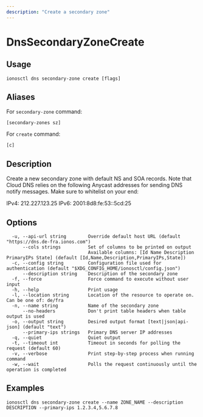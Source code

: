 ```yaml
---
description: "Create a secondary zone"
---
```


# DnsSecondaryZoneCreate

## Usage

```text
ionosctl dns secondary-zone create [flags]
```

## Aliases

For `secondary-zone` command:

```text
[secondary-zones sz]
```

For `create` command:

```text
[c]
```

## Description

Create a new secondary zone with default NS and SOA records. Note that Cloud DNS relies on the following Anycast addresses for sending DNS notify messages. Make sure to whitelist on your end:

IPv4: 212.227.123.25
IPv6: 2001:8d8:fe:53::5cd:25

## Options

```text
  -u, --api-url string        Override default host URL (default "https://dns.de-fra.ionos.com")
      --cols strings          Set of columns to be printed on output 
                              Available columns: [Id Name Description PrimaryIPs State] (default [Id,Name,Description,PrimaryIPs,State])
  -c, --config string         Configuration file used for authentication (default "$XDG_CONFIG_HOME/ionosctl/config.json")
      --description string    Description of the secondary zone
  -f, --force                 Force command to execute without user input
  -h, --help                  Print usage
  -l, --location string       Location of the resource to operate on. Can be one of: de/fra
  -n, --name string           Name of the secondary zone
      --no-headers            Don't print table headers when table output is used
  -o, --output string         Desired output format [text|json|api-json] (default "text")
      --primary-ips strings   Primary DNS server IP addresses
  -q, --quiet                 Quiet output
  -t, --timeout int           Timeout in seconds for polling the request (default 60)
  -v, --verbose               Print step-by-step process when running command
  -w, --wait                  Polls the request continuously until the operation is completed
```

## Examples

```text
ionosctl dns secondary-zone create --name ZONE_NAME --description DESCRIPTION --primary-ips 1.2.3.4,5.6.7.8
```

